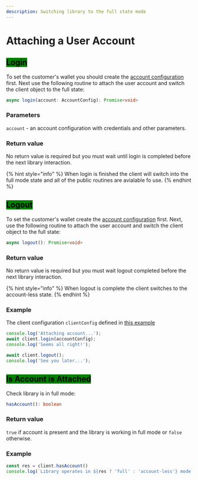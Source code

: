 ```yaml
---
description: Switching library to the full state mode
---
```


# Attaching a User Account

## <mark style="background-color:green;">Login</mark>

To set the customer's wallet you should create the [account configuration](account-configuration.md) first. Next use the following routine to attach the user account and switch the client object to the full state:

```typescript
async login(account: AccountConfig): Promise<void>
```

### Parameters

`account` - an account configuration with credentials and other parameters.

### Return value

No return value is required but you must wait until login is completed before the next library interaction.

{% hint style="info" %}
When login is finished the client will switch into the full mode state and all of the public routines are avialable fo use.
{% endhint %}

## <mark style="background-color:green;">Logout</mark>

To set the customer's wallet create the [account configuration](account-configuration.md) first. Next, use the following routine to attach the user account and switch the client object to the full state:

```typescript
async logout(): Promise<void>
```

### Return value

No return value is required but you must wait logout completed before the next library interaction.

{% hint style="info" %}
When logout is complete the client switches to the account-less state.
{% endhint %}

### Example

The client configuration `clientConfig` defined in [this example](../initializing-the-client/client-configuration.md#the-client-library-multipool-configuration-example)

```typescript
console.log('Attaching account...');
await client.login(accountConfig);
console.log('Seems all right!');

await client.logout();
console.log('See you later...');
```

## <mark style="background-color:green;">Is Account is Attached</mark>

Check library is in full mode:

```typescript
hasAccount(): boolean
```

### Return value

`true` if account is present and the library is working in full mode or `false` otherwise.

### Example

```typescript
const res = client.hasAccount()
console.log(`Library operates in ${res ? 'full' : 'account-less'} mode`);
```
